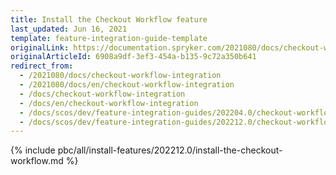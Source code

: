 ```yaml
---
title: Install the Checkout Workflow feature
last_updated: Jun 16, 2021
template: feature-integration-guide-template
originalLink: https://documentation.spryker.com/2021080/docs/checkout-workflow-integration
originalArticleId: 6908a9df-3ef3-454a-b135-9c72a350b641
redirect_from:
  - /2021080/docs/checkout-workflow-integration
  - /2021080/docs/en/checkout-workflow-integration
  - /docs/checkout-workflow-integration
  - /docs/en/checkout-workflow-integration
  - /docs/scos/dev/feature-integration-guides/202204.0/checkout-workflow-integration-guide.html
  - /docs/scos/dev/feature-integration-guides/202212.0/checkout-workflow-integration-guide.html
---
```

{% include pbc/all/install-features/202212.0/install-the-checkout-workflow.md %} <!-- To edit, see /_includes/pbc/all/install-features/202212.0/install-the-checkout-workflow.md -->
